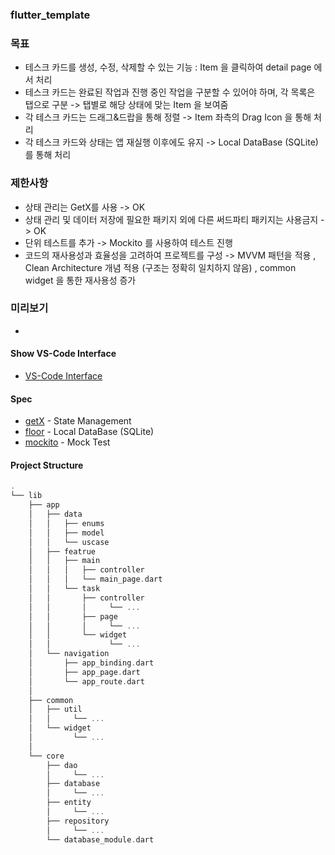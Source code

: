 ### flutter_template

### 목표
- 테스크 카드를 생성, 수정, 삭제할 수 있는 기능 : Item 을 클릭하여 detail page 에서 처리
- 테스크 카드는 완료된 작업과 진행 중인 작업을 구분할 수 있어야 하며, 각 목록은 탭으로 구분 -> 탭별로 해당 상태에 맞는 Item 을 보여줌
- 각 테스크 카드는 드래그&드랍을 통해 정렬 -> Item 좌측의 Drag Icon 을 통해 처리
- 각 테스크 카드와 상태는 앱 재실행 이후에도 유지 -> Local DataBase (SQLite) 를 통해 처리

### 제한사항
- 상태 관리는 GetX를 사용 -> OK
- 상태 관리 및 데이터 저장에 필요한 패키지 외에 다른 써드파티 패키지는 사용금지 -> OK
- 단위 테스트를 추가 -> Mockito 를 사용하여 테스트 진행
- 코드의 재사용성과 효율성을 고려하여 프로젝트를 구성 -> MVVM 패턴을 적용 , Clean Architecture 개념 적용 (구조는 정확히 일치하지 않음) , common widget 을 통한 재사용성 증가

### 미리보기
- 

#### Show VS-Code Interface
- [VS-Code Interface](https://github1s.com/DevHyeon0312/to_do_list)

#### Spec
- [getX](https://pub.dev/packages/get) - State Management
- [floor](https://pub.dev/packages/flutter_riverpod) - Local DataBase (SQLite)
- [mockito](https://pub.dev/packages/mockito) - Mock Test

#### Project Structure
```dart
.
└── lib
    ├── app
    │   ├── data
    │   │   ├── enums
    │   │   ├── model
    │   │   └── uscase
    │   ├── featrue
    │   │   ├── main
    │   │   │   ├── controller
    │   │   │   └── main_page.dart
    │   │   └── task
    │   │       ├── controller
    │   │       │     └── ...
    │   │       ├── page
    │   │       │     └── ...
    │   │       └── widget
    │   │             └── ...
    │   └── navigation
    │       ├── app_binding.dart
    │       ├── app_page.dart
    │       └── app_route.dart
    │   
    ├── common
    │   ├── util
    │   │     └── ...
    │   └── widget
    │         └── ...
    │
    └── core
        ├── dao
        │     └── ...
        ├── database
        │     └── ...
        ├── entity
        │     └── ...
        ├── repository
        │     └── ...
        └── database_module.dart
```
